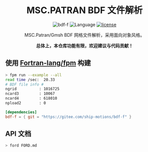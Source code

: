 <div align='center'>

# MSC.PATRAN BDF 文件解析

![bdf-f](https://img.shields.io/badge/bdf--f-v0.2.20230618-blueviolet)
![Language](https://img.shields.io/badge/-Fortran-734f96?logo=fortran&logoColor=white)
[![license](https://img.shields.io/badge/License-MIT-brightgreen)](LICENSE)

MSC.Patran/Gmsh BDF 网格文件解析，采用面向对象风格。

**总体上，本仓库功能有限，欢迎建议与代码贡献！**

</div>



## 使用 [Fortran-lang/fpm](https://github.com/fortran-lang/fpm) 构建

```sh
> fpm run --example --all
read time /sec:  20.33
# BDF file info #
ngrid          : 1016725
ncard3         : 10067
ncard4         : 618010
npload2        : 0
```

```toml
[dependencies]
bdf-f = { git = "https://gitee.com/ship-motions/bdf-f" }
```

## API 文档

```sh
> ford FORD.md
```
